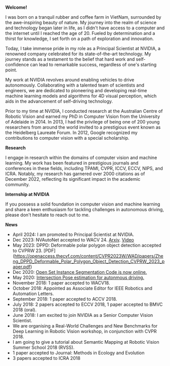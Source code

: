 **Welcome!**

I was born on a tranquil rubber and coffee farm in VietNam, surrounded by the awe-inspiring beauty of nature. My journey into the realm of science and technology began later in life, as I didn't have access to a computer and the internet until I reached the age of 20. Fueled by determination and a thirst for knowledge, I set forth on a path of exploration and innovation.

Today, I take immense pride in my role as a Principal Scientist at NVIDIA, a renowned company celebrated for its state-of-the-art technology. My journey stands as a testament to the belief that hard work and self-confidence can lead to remarkable success, regardless of one's starting point.

My work at NVIDIA revolves around enabling vehicles to drive autonomously. Collaborating with a talented team of scientists and engineers, we are dedicated to pioneering and developing real-time machine learning models and algorithms for 4D visual perception, which aids in the advancement of self-driving technology.

Prior to my time at NVIDIA, I conducted research at the Australian Centre of Robotic Vision and earned my PhD in Computer Vision from the University of Adelaide in 2014. In 2013, I had the privilege of being one of 200 young researchers from around the world invited to a prestigious event known as the Heidelberg Laureate Forum. In 2012, Google recognized my contributions to computer vision with a special scholarship.

**Research**

I engage in research within the domains of computer vision and machine learning. My work has been featured in prestigious journals and conferences in these fields, including TPAMI, CVPR, ICCV, ECCV, NIPS, and ICRA. Notably, my research has garnered over 2000 citations as of December 2022, reflecting its significant impact in the academic community.

**Internship at NVIDIA**

If you possess a solid foundation in computer vision and machine learning and share a keen enthusiasm for tackling challenges in autonomous driving, please don't hesitate to reach out to me.

**News**
* April 2024: I am promoted to Principal Scientist at NVIDIA. 
* Dec 2023: NVAutoNet accepted to WACV 24. [Arxiv](https://arxiv.org/abs/2303.12976). [Video](https://www.youtube.com/watch?v=cPxVhCJ7kyY)
* May 2023: DPPD: Deformable polar polygon object detection accepted to CVPRW 23.  [PDF] (https://openaccess.thecvf.com/content/CVPR2023W/WAD/papers/Zheng_DPPD_Deformable_Polar_Polygon_Object_Detection_CVPRW_2023_paper.pdf)
* Dec 2020: [Open Set Instance Segmentation Code is now online.](https://github.com/trungtpham/open_set_instance_segmentation)
* May 2020: [Intersection Pose estimation for autonmous driving.](https://www.youtube.com/watch?v=KPLTA4S_3Yo)
* November 2018: 1 paper accepted to WACV18.
* October 2018: Appointed as Associate Editor for IEEE Robotics and Automation Letters.
* September 2018: 1 paper accepted to ACCV 2018.
* July 2018: 2 papers accepted to ECCV 2018, 1 paper accepted to BMVC 2018 (oral). 
* June 2018: I am excited to join NVIDIA as a Senior Computer Vision Scientist. 
* We are organising a Real-World Challenges and New Benchmarks for Deep Learning in Robotic Vision workshop, in conjunction with CVPR 2018. 
* I am going to give a tutorial about Semantic Mapping at Robotic Vision Summer School 2018 (RVSS). 
* 1 paper accepted to Journal: Methods in Ecology and Evolution 
* 3 papers accepted to ICRA 2018

